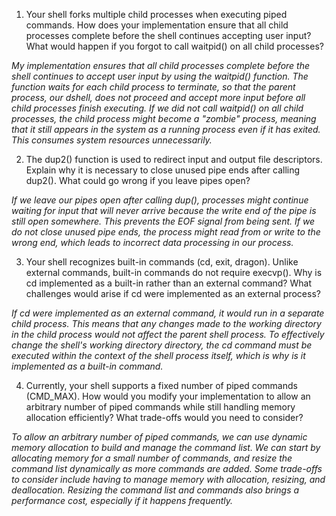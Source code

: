 1. Your shell forks multiple child processes when executing piped commands. How does your implementation ensure that all child processes complete before the shell continues accepting user input? What would happen if you forgot to call waitpid() on all child processes?

_My implementation ensures that all child processes complete before the shell continues to accept user input by using the waitpid() function. The function waits for each child process to terminate, so that the parent process, our dshell, does not proceed and accept more input before all child processes finish executing. If we did not call waitpid() on all child processes, the child process might become a "zombie" process, meaning that it still appears in the system as a running process even if it has exited. This consumes system resources unnecessarily._

2. The dup2() function is used to redirect input and output file descriptors. Explain why it is necessary to close unused pipe ends after calling dup2(). What could go wrong if you leave pipes open?

_If we leave our pipes open after calling dup(), processes might continue waiting for input that will never arrive because the write end of the pipe is still open somewhere. This prevents the EOF signal from being sent. If we do not close unused pipe ends, the process might read from or write to the wrong end, which leads to incorrect data processing in our process._

3. Your shell recognizes built-in commands (cd, exit, dragon). Unlike external commands, built-in commands do not require execvp(). Why is cd implemented as a built-in rather than an external command? What challenges would arise if cd were implemented as an external process?

_If cd were implemented as an external command, it would run in a separate child process. This means that any changes made to the working directory in the child process would not affect the parent shell process. To effectively change the shell's working directory directory, the cd command must be executed within the context of the shell process itself, which is why is it implemented as a built-in command._

4. Currently, your shell supports a fixed number of piped commands (CMD_MAX). How would you modify your implementation to allow an arbitrary number of piped commands while still handling memory allocation efficiently? What trade-offs would you need to consider?

_To allow an arbitrary number of piped commands, we can use dynamic memory allocation to build and manage the command list. We can start by allocating memory for a small number of commands, and resize the command list dynamically as more commands are added. Some trade-offs to consider include having to manage memory with allocation, resizing, and deallocation. Resizing the command list and commands also brings a performance cost, especially if it happens frequently._
